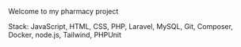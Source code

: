 Welcome to my pharmacy project

Stack:  JavaScript, HTML, CSS, PHP, Laravel, MySQL, Git, Composer, Docker, node.js, Tailwind, PHPUnit
